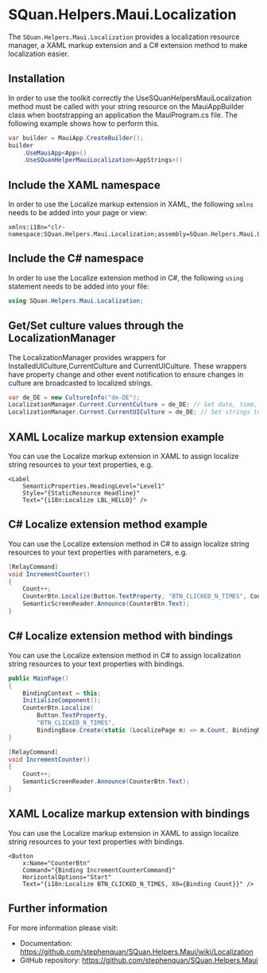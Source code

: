 # SQuan.Helpers.Maui.Localization

The `SQuan.Helpers.Maui.Localization` provides a localization resource manager, a XAML markup extension and a C# extension method to make localization easier.

## Installation

In order to use the toolkit correctly the UseSQuanHelpersMauiLocalization method must be called with your string resource on the MauiAppBuilder class when bootstrapping an application the MauiProgram.cs file. The following example shows how to perform this.

```c#
var builder = MauiApp.CreateBuilder();
builder
    .UseMauiApp<App>()
    .UseSQuanHelperMauiLocalization<AppStrings>()
```

## Include the XAML namespace

In order to use the Localize markup extension in XAML, the following `xmlns` needs to be added into your page or view:

```xaml
xmlns:i18n="clr-namespace:SQuan.Helpers.Maui.Localization;assembly=SQuan.Helpers.Maui.Localization"
```

## Include the C# namespace

In order to use the Localize extension method in C#, the following `using` statement needs to be added into your file:

```c#
using SQuan.Helpers.Maui.Localization;
```

## Get/Set culture values through the LocalizationManager

The LocalizationManager provides wrappers for InstalledUICulture,CurrentCulture and CurrentUICulture. These wrappers have property change and other event notification to ensure changes in culture are broadcasted to localized strings.

```c#
var de_DE = new CultureInfo("de-DE");
LocalizationManager.Current.CurrentCulture = de_DE; // Set date, time, currency to Germany.
LocalizationManager.Current.CurrentUICulture = de_DE; // Set strings to German.
```

## XAML Localize markup extension example

You can use the Localize markup extension in XAML to assign localize string resources to your text properties, e.g.

```xaml
<Label
    SemanticProperties.HeadingLevel="Level1"
    Style="{StaticResource Headline}"
    Text="{i18n:Localize LBL_HELLO}" />
```

## C# Localize extension method example

You can use the Localize extension method in C# to assign localize string resources to your text properties with parameters, e.g.

```c#
[RelayCommand]
void IncrementCounter()
{
    Count++;
    CounterBtn.Localize(Button.TextProperty, "BTN_CLICKED_N_TIMES", Count);
    SemanticScreenReader.Announce(CounterBtn.Text);
}
```

## C# Localize extension method with bindings

You can use the Localize extension method in C# to assign localization string resources to your text properties with bindings.

```c#
public MainPage()
{
    BindingContext = this;
    InitializeComponent();
    CounterBtn.Localize(
        Button.TextProperty,
        "BTN_CLICKED_N_TIMES",
        BindingBase.Create(static (LocalizePage m) => m.Count, BindingMode.OneWay, source: this));
}

[RelayCommand]
void IncrementCounter()
{
    Count++;
    SemanticScreenReader.Announce(CounterBtn.Text);
}
```

## XAML Localize markup extension with bindings

You can use the Localize markup extension in XAML to assign localize string resources to your text properties with bindings.

```xaml
<Button
    x:Name="CounterBtn"
    Command="{Binding IncrementCounterCommand}"
    HorizontalOptions="Start"
    Text="{i18n:Localize BTN_CLICKED_N_TIMES, X0={Binding Count}}" />
```

## Further information

For more information please visit:

 - Documentation: https://github.com/stephenquan/SQuan.Helpers.Maui/wiki/Localization
 - GitHub repository: https://github.com/stephenquan/SQuan.Helpers.Maui
